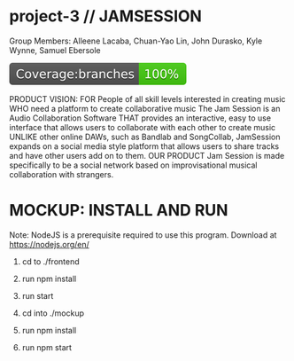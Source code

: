 # project-3 // JAMSESSION
Group Members: Alleene Lacaba, Chuan-Yao Lin, John Durasko, Kyle Wynne, Samuel Ebersole

<img src='badge-branches.svg'>


PRODUCT VISION:
FOR People of all skill levels interested in creating music 
WHO need a platform to create collaborative music The Jam Session is an Audio Collaboration Software 
THAT provides an interactive, easy to use interface that allows users to collaborate with each other to create music 
UNLIKE other online DAWs, such as Bandlab and SongCollab,
JamSession expands on a social media style platform that allows users to share tracks and have other users add on to them. 
OUR PRODUCT Jam Session is made specifically to be a social network based on improvisational musical collaboration with strangers.

# MOCKUP: INSTALL AND RUN
Note: NodeJS is a prerequisite required to use this program. Download at https://nodejs.org/en/

1. cd to ./frontend
2. run npm install
3. run start

1. cd into ./mockup
2. run npm install
3. run npm start
